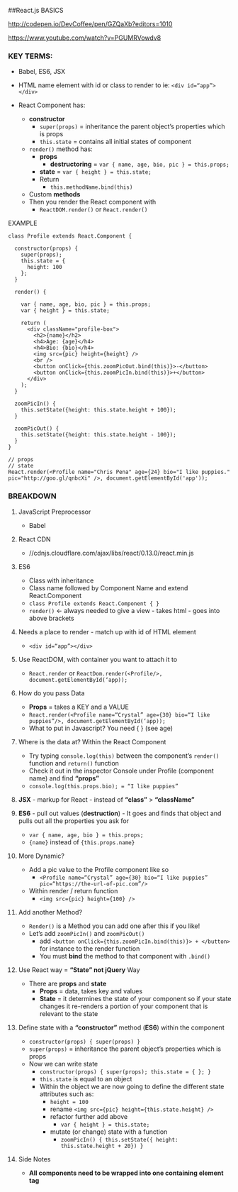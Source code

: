##React.js BASICS

http://codepen.io/DevCoffee/pen/GZQaXb?editors=1010

https://www.youtube.com/watch?v=PGUMRVowdv8

### KEY TERMS:
* Babel, ES6, JSX
   
* HTML name element with id or class to render to ie: ``<div id=“app”></div>``

* React Component has:
    * **constructor**
        * ``super(props)`` = inheritance the parent object’s properties which is props 
        * ``this.state`` = contains all initial states of component
    * ``render()`` method has:
        * **props**
            * **destructoring** = ``var { name, age, bio, pic } = this.props;``
        * **state** = ``var { height } = this.state;``
        * Return 
            * ``this.methodName.bind(this)``
    * Custom **methods**
    * Then you render the React component with
        * ``ReactDOM.render()`` or ``React.render()``

EXAMPLE
```
class Profile extends React.Component {

  constructor(props) {
    super(props);
    this.state = {
      height: 100
    };
  }
  
  render() {
  
    var { name, age, bio, pic } = this.props;
    var { height } = this.state;
    
    return (
      <div className="profile-box">
        <h2>{name}</h2>
        <h4>Age: {age}</h4>
        <h4>Bio: {bio}</h4>
        <img src={pic} height={height} />
        <br />
        <button onClick={this.zoomPicOut.bind(this)}>-</button>
        <button onClick={this.zoomPicIn.bind(this)}>+</button>
      </div>
    );
  }
  
  zoomPicIn() {
    this.setState({height: this.state.height + 100});
  }
  
  zoomPicOut() {
    this.setState({height: this.state.height - 100});
  }
}

// props
// state
React.render(<Profile name="Chris Pena" age={24} bio="I like puppies." pic="http://goo.gl/qnbcXi" />, document.getElementById('app'));
```


### BREAKDOWN
1. JavaScript Preprocessor
    * Babel
    
1. React CDN
    * //cdnjs.cloudflare.com/ajax/libs/react/0.13.0/react.min.js

1. ES6
    * Class with inheritance
    * Class name followed by Component Name and extend React.Component
    * ``class Profile extends React.Component { }``
    * ``render()`` <- always needed to give a view - takes html - goes into above brackets

1. Needs a place to render - match up with id of HTML element
    * ``<div id=“app”></div>``

1. Use ReactDOM, with container you want to attach it to
    * ``React.render`` or ``ReactDom.render(<Profile/>, document.getElementById(‘app));``

1. How do you pass Data
    * **Props** = takes a KEY and a VALUE
    * ``React.render(<Profile name=“Crystal” age={30} bio=“I like puppies”/>, document.getElementById(‘app));``
    * What to put in Javascript? You need { } (see age)

1.  Where is the data at? Within the React Component
    * Try typing ``console.log(this)`` between the component’s ``render()`` function and ``return()`` function
    * Check it out in the inspector Console under Profile (component name) and find **“props”**
    * ``console.log(this.props.bio); = “I like puppies”``
    
1. **JSX** - markup for React - instead of **“class”** > **“className”**

1. **ES6** - pull out values (**destruction**) - It goes and finds that object and pulls out all the properties you ask for
    * ``var { name, age, bio } = this.props;``
    * ``{name}`` instead of ``{this.props.name}``
    
1. More Dynamic? 
    * Add a pic value to the Profile component like so
        * ``<Profile name=“Crystal” age={30} bio=“I like puppies” pic=“https://the-url-of-pic.com”/>``
    * Within render / return function
        * ``<img src={pic} height={100} />``
    
1. Add another Method?
    * ``Render()`` is a Method you can add one after this if you like!
    * Let’s add ``zoomPicIn()`` and ``zoomPicOut()``
        * add ``<button onClick={this.zoomPicIn.bind(this)}> + </button>`` for instance to the render function
        * You must **bind** the method to that component with ``.bind()``

1. Use React way = **“State” not jQuery** Way
    * There are **props** and **state**
        * **Props** = data, takes key and values
        * **State** = it determines the state of your component so if your state changes it re-renders a portion of your component that is relevant to the state

1. Define state with a **“constructor”** method (**ES6**) within the component
    * ``constructor(props) { super(props) }``
    * ``super(props)`` = inheritance the parent object’s properties which is props 
    * Now we can write state
        * ``constructor(props) { super(props); this.state = { }; }``
        * ``this.state`` is equal to an object
        * Within the object we are now going to define the different state attributes such as:
            * ``height = 100``
            * rename ``<img src={pic} height={this.state.height} />``
            * refactor further add above
                * ``var { height } = this.state;``
            * mutate (or change) state with a function
                * ``zoomPicIn() { this.setState({ height: this.state.height + 20}) }``
            
1. Side Notes
    * **All components need to be wrapped into one containing element tag**
